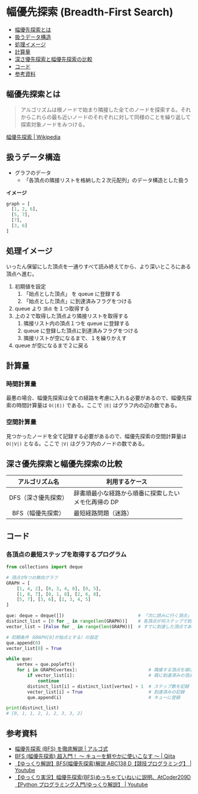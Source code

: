 # 幅優先探索 (Breadth-First Search) <!-- omit in toc -->

- [幅優先探索とは](#幅優先探索とは)
- [扱うデータ構造](#扱うデータ構造)
- [処理イメージ](#処理イメージ)
- [計算量](#計算量)
- [深さ優先探索と幅優先探索の比較](#深さ優先探索と幅優先探索の比較)
- [コード](#コード)
- [参考資料](#参考資料)

## 幅優先探索とは

> アルゴリズムは根ノードで始まり隣接した全てのノードを探索する。それからこれらの最も近いノードのそれぞれに対して同様のことを繰り返して探索対象ノードをみつける。

[幅優先探索 | Wikipedia](https://ja.wikipedia.org/wiki/%E5%B9%85%E5%84%AA%E5%85%88%E6%8E%A2%E7%B4%A2)

## 扱うデータ構造

- グラフのデータ
  - 「各頂点の隣接リストを格納した２次元配列」のデータ構造とした扱う

**イメージ**

```python
graph = [
  [1, 2, 6],
  [5, 7],
  [7],
  [3, 6]
]
```

## 処理イメージ

いったん保留にした頂点を一通りすべて読み終えてから、より深いところにある頂点へ進む。

1. 初期値を設定
   1. 「始点とした頂点」 を queue に登録する
   2. 「始点とした頂点」に到達済みフラグをつける
2. queue より `頂点` を１つ取得する
3. 上の２で取得した頂点より隣接リストを取得する
   1. 隣接リスト内の頂点１つを queue に登録する
   2. queue に登録した頂点に到達済みフラグをつける
   3. 隣接リストが空になるまで、１を繰りかえす
4. queue が空になるまで２に戻る

## 計算量

### 時間計算量

最悪の場合、幅優先探索は全ての経路を考慮に入れる必要があるので、幅優先探索の時間計算量は `O(|E|)` である。ここで `|E|` はグラフ内の辺の数である。

### 空間計算量

見つかったノードを全て記録する必要があるので、幅優先探索の空間計算量は `O(|V|)` となる。ここで `|V|` はグラフ内のノードの数である。

## 深さ優先探索と幅優先探索の比較

|   アルゴリズム名    | 利用するケース                                          |
| :-----------------: | ------------------------------------------------------- |
| DFS（深さ優先探索） | 辞書順最小な経路から順番に探索したい<br>メモ化再帰の DP |
|  BFS（幅優先探索）  | 最短経路問題（迷路）<br>                                |

## コード

### 各頂点の最短ステップを取得するプログラム

```python
from collections import deque

# 頂点が9つの無向グラフ
GRAPH = [
    [1, 4, 2], [0, 3, 4, 8], [0, 5],
    [1, 8, 7], [0, 1, 8], [2, 6, 8],
    [5, 7], [3, 6], [1, 3, 4, 5]
]

que: deque = deque([])                            # 「次に読みに行く頂点」を一時保管するためのキュー
distinct_list = [0 for _ in range(len(GRAPH))]    # 各頂点が何ステップで到達できるかを記録するリスト
vector_list = [False for _ in range(len(GRAPH))]  # すでに到達した頂点であるかを管理するリスト

# 初期条件（GRAPH[0]が始点とする）の設定
que.append(0)
vector_list[0] = True

while que:
    vertex = que.popleft()
    for i in GRAPH[vertex]:                           # 隣接する頂点を順に見に行く
        if vector_list[i]:                            # 既に到達済みの頂点の場合はスキップ
            continue
        distinct_list[i] = distinct_list[vertex] + 1  # ステップ数を記録
        vector_list[i] = True                         # 到達済みの記録
        que.append(i)                                 # キューに登録

print(distinct_list)
# [0, 1, 1, 2, 1, 2, 3, 3, 2]
```

## 参考資料

- [幅優先探索 (BFS) を徹底解説 | アルゴ式](https://algo-method.com/descriptions/114#h2-24)
- [BFS (幅優先探索) 超入門！ 〜 キューを鮮やかに使いこなす 〜 | Qiita](https://qiita.com/drken/items/996d80bcae64649a6580#1-5-dfs-%E3%81%A8-bfs-%E3%81%A8%E3%81%AE%E6%AF%94%E8%BC%83)
- [【ゆっくり解説】BFS(幅優先探索)解説 ABC138 D【競技プログラミング】 | Youtube](https://www.youtube.com/watch?v=WyJvs9hL9Yc&t=65s)
- [【ゆっくり実況】幅優先探索(BFS)めっちゃていねいに説明、AtCoder209D【Python プログラミング入門/ゆっくり解説】 | Youtube](https://www.youtube.com/watch?v=4sKzFGWoNYQ)
